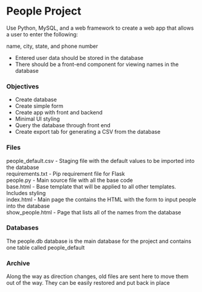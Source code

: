 # People Project

Use Python, MySQL, and a web framework to create a web app
that allows a user to enter the following:

name, city, state, and phone number

- Entered user data should be stored in the database
- There should be a front-end component for viewing names in the database

### Objectives
- Create database
- Create simple form
- Create app with front and backend
- Minimal UI styling
- Query the database through front end
- Create export tab for generating a CSV from the database

### Files
people_default.csv - Staging file with the default values to be imported into the database  
requirements.txt - Pip requirement file for Flask  
people.py - Main source file with all the base code  
base.html - Base template that will be applied to all other templates. Includes styling  
index.html - Main page the contains the HTML with the form to input people into the database  
show_people.html - Page that lists all of the names from the database

### Databases
The people.db database is the main database for the project and contains one table called people_default

### Archive
Along the way as direction changes, old files are sent here to move them out of the way.
They can be easily restored and put back in place
